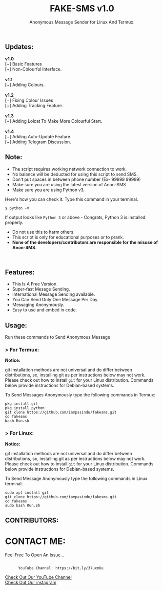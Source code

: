 <h1 align="center">FAKE-SMS v1.0</h1>
<p align="center">Anonymous Message Sender for Linux And Termux.</p><br>

## Updates:
**v1.0**<br>
[+] Basic Features<br>
[+] Non-Colourful Interface.<br><br>
**v1.1**<br>
[+] Adding Colours.<br><br>
**v1.2**<br>
[+] Fixing Colour Issues<br>
[+] Adding Tracking Feature.<br><br>
**v1.3**<br>
[+] Adding Lolcat To Make More Colourful Start.<br><br>
**v1.4**<br>
[+] Adding Auto-Update Feature.<br>
[+] Adding Telegram Discussion.<br>

## Note:

- The script requires working network connection to work.
- No balance will be deducted for using this script to send SMS.
- Don't put spaces in between phone number (Ex- 99999 99999)
- Make sure you are using the latest version of Anon-SMS
- Make sure you are using Python v3.

Here's how you can check it. Type this command in your terminal.
```
$ python -V
```
If output looks like `Python 3` or above - Congrats, Python 3 is installed properly.

- Do not use this to harm others.
- This script is only for educational purposes or to prank.
- **None of the developers/contributors are responsible for the misuse of Anon-SMS.**
<br>

## Features:

- This Is A Free Version.
- Super-fast Mesage Sending.
- International Message Sending available.
- You Can Send Only One Message Per Day.
- Messaging Anonymously.
- Easy to use and embed in code.

## Usage:

Run these commands to Send Anonymous Message

### > For Termux:

**Notice:** 

git installation methods are not universal and do differ between distributions,
so, installing git as per instructions below may not work.
Please check out how to install `git` for your Linux distribution.
Commands below provide instructions for Debian-based systems.

To Send Messages Anonymously type the following commands in Termux:
```
pkg install git
pkg install python
git clone https://github.com/iampasindu/fakesms.git
cd fakesms
bash Run.sh
```

### > For Linux:

**Notice:** 

git installation methods are not universal and do differ between distributions,
so, installing git as per instructions below may not work.
Please check out how to install `git` for your Linux distribution.
Commands below provide instructions for Debian-based systems.

To Send Message Anonymously type the following commands in Linux terminal:
```
sudo apt install git
git clone https://github.com/iampasindu/fakesms.git
cd fakesms
sudo bash Run.sh
```
## CONTRIBUTORS:



# CONTACT ME:

Feel Free To Open An Issue...

```
                 
      YouTube Channel: https://bit.ly/37uxmUu
```

<a href="https://bit.ly/37uxmUu">Check Out Our YouTube Channel</a><br>
<a href="https://www.instagram.com/_.pasindu/">Check Out Our instagram</a><br>

